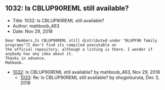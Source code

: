## 1032: Is CBLUP90REML still available?

- Title: 1032: Is CBLUP90REML still available?
- Author: mahboob_463
- Date: Nov 29, 2018
```
Dear Members,Is CBLUP90REML still distributed under "BLUPF90 family programs"?I don't find its compiled executable on
the official repository, although a listing is there. I wonder if anybody has any idea about it.
Thanks in advance.
Mahboob.
```

- [1032](1032.md): Is CBLUP90REML still available? by mahboob_463, Nov 29, 2018
    - [1033](1033.md): Re: Is CBLUP90REML still available? by shogotsuruta, Dec 3, 2018
